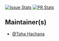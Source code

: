 [![Issue Stats](http://issuestats.com/github/TahaHachana/DexiSharp/badge/issue)](http://issuestats.com/github/TahaHachana/DexiSharp)
[![PR Stats](http://issuestats.com/github/TahaHachana/DexiSharp/badge/pr)](http://issuestats.com/github/TahaHachana/DexiSharp)

## Maintainer(s)

- [@Taha Hachana](https://github.com/TahaHachana)
